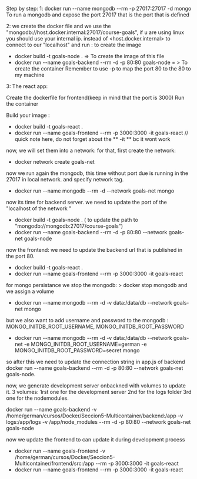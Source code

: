 Step by step:
1:
docker run --name mongodb --rm -p 27017:27017 -d mongo
To run a mongodb and expose the port 27017 that is the port that is defined

2:
we create the docker file and we use the "mongodb://host.docker.internal:27017/course-goals", 
if u are using linux you should use your internal ip. instead of <host.docker.internal>
to connect to our "localhost"
and run : to create the image

- docker build -t goals-node . => To create the image of this file
- docker run --name goals-backend --rm -d -p 80:80 goals-node = > To create the container
  Remember to use -p to map the port 80 to the 80 to my machine

3: The react app:

Create the dockerfile for frontend(keep in mind that the port is 3000)
Run the container

Build your image :

- docker build -t goals-react .
- docker run --name goals-frontend --rm -p 3000:3000 -it goals-react // quick note here, do not forget about the ** -it **  bc it wont work 


now, we will set them into a network:
for that, first create the network:


- docker network create goals-net

now we run again the mongodb, this time without port due is running in the 27017 in local network. and specify network tag.

- docker run --name mongodb --rm -d --network goals-net mongo

now its time for backend server.
we need to update the port of the "localhost of the network "
- docker build -t goals-node . ( to update the path to "mongodb://mongodb:27017/course-goals")
- docker run --name goals-backend --rm -d -p 80:80 --network goals-net goals-node

now the frontend:
 we need to update the backend url that is published in the port 80.
- docker build -t goals-react .
- docker run --name goals-frontend --rm -p 3000:3000 -it goals-react 


for mongo persistance 
we stop the mongodb: > docker stop mongodb
and we assign a volume 
- docker run --name mongodb --rm -d -v data:/data/db --network goals-net mongo

but we also want to add username and password to the mongodb :
MONGO_INITDB_ROOT_USERNAME, MONGO_INITDB_ROOT_PASSWORD

- docker run --name mongodb --rm -d -v data:/data/db --network goals-net -e MONGO_INITDB_ROOT_USERNAME=german -e MONGO_INITDB_ROOT_PASSWORD=secret mongo

so after this we need to update the connection string in app.js of backend
docker run --name goals-backend --rm -d -p 80:80 --network goals-net goals-node.


now, we generate development server onbackned with volumes to update it.
3 volumes:
1rst one for the development server
2nd for the logs folder
3rd one for the nodemodules.

docker run --name goals-backend -v /home/german/cursos/Docker/Seccion5-Multicontainer/backend:/app -v logs:/app/logs -v /app/node_modules --rm -d -p 80:80 --network goals-net goals-node


now we update the frontend to can update it during development process

- docker run --name goals-frontend -v /home/german/cursos/Docker/Seccion5-Multicontainer/frontend/src:/app --rm -p 3000:3000 -it goals-react
- docker run --name goals-frontend --rm -p 3000:3000 -it goals-react

